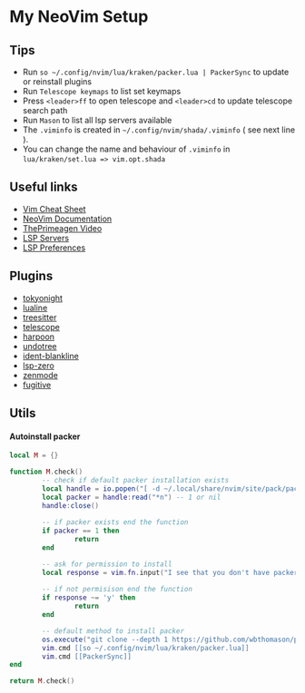 # My NeoVim Setup 

## Tips
- Run `so ~/.config/nvim/lua/kraken/packer.lua | PackerSync` to update or reinstall plugins 
- Run `Telescope keymaps` to list set keymaps
- Press `<leader>ff` to open telescope and `<leader>cd` to update telescope search path
- Run `Mason` to list all lsp servers available
- The `.viminfo` is created in `~/.config/nvim/shada/.viminfo` ( see next line ). 
- You can change the name and behaviour of `.viminfo` in `lua/kraken/set.lua => vim.opt.shada`

## Useful links
- [Vim Cheat Sheet](https://vim.rtorr.com/)
- [NeoVim Documentation](https://neovim.io/doc/)
- [ThePrimeagen Video](https://www.youtube.com/watch?v=w7i4amO_zaE)
- [LSP Servers](https://github.com/williamboman/mason.nvim#commands)
- [LSP Preferences](https://github.com/VonHeikemen/lsp-zero.nvim#choose-your-features)

## Plugins
- [tokyonight](https://github.com/folke/tokyonight.nvim)
- [lualine](https://github.com/nvim-lualine/lualine.nvim)
- [treesitter](https://github.com/nvim-treesitter/nvim-treesitter)
- [telescope](https://github.com/nvim-telescope/telescope.nvim)
- [harpoon](https://github.com/ThePrimeagen/harpoon)
- [undotree](https://github.com/mbbill/undotree)
- [ident-blankline](https://github.com/lukas-reineke/indent-blankline.nvim)
- [lsp-zero](https://github.com/VonHeikemen/lsp-zero.nvim)
- [zenmode](https://github.com/folke/zen-mode.nvim)
- [fugitive](https://github.com/tpope/vim-fugitive)

## Utils
#### Autoinstall packer

```lua
local M = {}

function M.check()
        -- check if default packer installation exists
        local handle = io.popen("[ -d ~/.local/share/nvim/site/pack/packer ] && echo 1", "r")
        local packer = handle:read("*n") -- 1 or nil
        handle:close()
        
        -- if packer exists end the function
        if packer == 1 then 
                return
        end

        -- ask for permission to install
        local response = vim.fn.input("I see that you don't have packer installed do you wanna installed? (y/n) ", "y")
    
        -- if not permisison end the function 
        if response ~= 'y' then
                return
        end

        -- default method to install packer
        os.execute("git clone --depth 1 https://github.com/wbthomason/packer.nvim ~/.local/share/nvim/site/pack/packer/start/packer.nvim")
        vim.cmd [[so ~/.config/nvim/lua/kraken/packer.lua]]
        vim.cmd [[PackerSync]]
end

return M.check()
```
